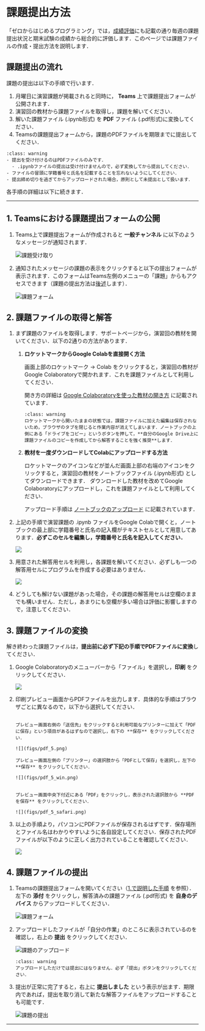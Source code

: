 # 課題提出方法

「ゼロからはじめるプログラミング」では，[成績評価](../../intro.html#id6)にも記載の通り毎週の課題提出状況と期末試験の成績から総合的に評価します．このページでは課題ファイルの作成・提出方法を説明します．

## 課題提出の流れ

課題の提出は以下の手順で行います．

1. 月曜日に演習課題が掲載されると同時に， **Teams** 上で課題提出フォームが公開されます．
2. 演習回の教材から課題ファイルを取得し，課題を解いてください．
3. 解いた課題ファイル (.ipynb形式) を **PDF** ファイル (.pdf形式)に変換してください．
4. Teamsの課題提出フォームから，課題のPDFファイルを期限までに提出してください．

`````{admonition} 課題提出時の注意
:class: warning
- 提出を受け付けるのはPDFファイルのみです．
  - .ipynbファイルの提出は受け付けませんので，必ず変換してから提出してください．
- ファイルの冒頭に学籍番号と氏名を記載することを忘れないようにしてください．
- 提出締め切りを過ぎてからアップロードされた場合，原則として未提出として扱います．
`````

各手順の詳細は以下に続きます．

---

## 1. Teamsにおける課題提出フォームの公開

1. Teams上で課題提出フォームが作成されると **一般チャンネル** に以下のようなメッセージが通知されます．

    ![課題受け取り](figs/teams_1.png)

2. 通知されたメッセージの課題の表示をクリックすると以下の提出フォームが表示されます．このフォームはTeams左側のメニューの「課題」からもアクセスできます（課題の提出方法は[後述](#id5)します）．

    ![課題フォーム](figs/teams_2.jpg)


## 2. 課題ファイルの取得と解答

1. まず課題のファイルを取得します．サポートページから，演習回の教材を開いてください．以下の2通りの方法があります．

    1. **ロケットマークからGoogle Colabを直接開く方法**
    
        画面上部のロケットマーク → Colab をクリックすると，演習回の教材がGoogle Colaboratoryで開かれます．これを課題ファイルとして利用してください．

        開き方の詳細は [Google Colaboratoryを使った教材の開き方](https://ground-zero-programming.github.io/zero-pro2022-public/docs/01/introduction_and_setup.html#id6) に記載されています．
    
        `````{admonition} 注意
        :class: warning
        ロケットマークから開いたままの状態では，課題ファイルに加えた編集は保存されないため，ブラウザのタブを閉じると作業内容が消えてしまいます．ノートブックの上側にある「ドライブをコピー」というボタンを押して，**自分のGoogle Drive上に課題ファイルのコピーを作成してから解答することを強く推奨**します．
        `````


    2. **教材を一度ダウンロードしてColabにアップロードする方法**
    
        ロケットマークのアイコンなどが並んだ画面上部の右端のアイコンをクリックすると，演習回の教材をノートブックファイル (.ipynb形式) としてダウンロードできます．
        ダウンロードした教材を改めてGoogle Colaboratoryにアップロードし，これを課題ファイルとして利用してください．
        
        アップロード手順は [ノートブックのアップロード](https://ground-zero-programming.github.io/zero-pro2022-public/docs/01/introduction_and_setup.html#id5) に記載されています．

2. 上記の手順で演習課題の .ipynb ファイルをGoogle Colabで開くと，ノートブックの最上部に学籍番号と氏名の記入欄がテキストセルとして用意してあります．**必ずこのセルを編集し，学籍番号と氏名を記入してください．**

    ![](figs/pdf_1.png)

3. 用意された解答用セルを利用し，各課題を解いてください．必ずしも一つの解答用セルにプログラムを作成する必要はありません．

    ![](figs/pdf_2.png)

4. どうしても解けない課題があった場合，その課題の解答用セルは空欄のままでも構いません．ただし，あまりにも空欄が多い場合は評価に影響しますので，注意してください．

## 3. 課題ファイルの変換

解き終わった課題ファイルは，**提出前に必ず下記の手順でPDFファイルに変換**してください．

1. Google Colaboratoryのメニューバーから「ファイル」を選択し，**印刷** をクリックしてください．

    ![](figs/pdf_3.png)

2. 印刷プレビュー画面からPDFファイルを出力します．具体的な手順はブラウザごとに異なるので，以下から選択してください．

    ```{dropdown} Google Chrome の場合

    プレビュー画面右側の「送信先」をクリックすると利用可能なプリンターに加えて「PDFに保存」という項目があるはずなので選択し，右下の **保存** をクリックしてください．

    ![](figs/pdf_5.png)
    ```


    ```{dropdown} Microsoft Edge の場合
   プレビュー画面左側の「プリンター」の選択肢から「PDFとして保存」を選択し，左下の **保存** をクリックしてください．

    ![](figs/pdf_5_win.png)

    
    ```

    ```{dropdown} Safari の場合
    プレビュー画面中央下付近にある「PDF」をクリックし，表示された選択肢から **PDFを保存** をクリックしてください．

    ![](figs/pdf_5_safari.png)

    ```

3. 以上の手順より，パソコンにPDFファイルが保存されるはずです．保存場所とファイル名はわかりやすいように各自設定してください．保存されたPDFファイルが以下のように正しく出力されていることを確認してください．

    ![](figs/pdf_6.png)


## 4. 課題ファイルの提出

1. Teamsの課題提出フォームを開いてください（[1.で説明した手順](#teams) を参照）．左下の **添付** をクリックし，解答済みの課題ファイル (.pdf形式) を **自身のデバイス** からアップロードしてください．

    ![課題フォーム](figs/teams_2_bottun.jpg)

2. アップロードしたファイルが「自分の作業」のところに表示されているのを確認し，右上の **提出** をクリックしてください．

    ![課題のアップロード](figs/teams_3.jpg)

    `````{admonition} 注意
    :class: warning
    アップロードしただけでは提出にはなりません．必ず「提出」ボタンをクリックしてください．
    `````

3. 提出が正常に完了すると，右上に **提出しました** という表示が出ます．期限内であれば，提出を取り消して新たな解答ファイルをアップロードすることも可能です．

    ![課題の提出](figs/teams_4.jpg)

---

